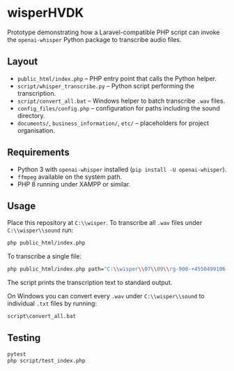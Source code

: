 # wisperHVDK

Prototype demonstrating how a Laravel-compatible PHP script can invoke the
`openai-whisper` Python package to transcribe audio files.

## Layout

- `public_html/index.php` – PHP entry point that calls the Python helper.
- `script/whisper_transcribe.py` – Python script performing the transcription.
- `script/convert_all.bat` – Windows helper to batch transcribe `.wav` files.
- `config_files/config.php` – configuration for paths including the sound directory.
- `documents/`, `business_information/`, `etc/` – placeholders for project
  organisation.

## Requirements

- Python 3 with `openai-whisper` installed (`pip install -U openai-whisper`).
- `ffmpeg` available on the system path.
- PHP 8 running under XAMPP or similar.

## Usage

Place this repository at `C:\\wisper`. To transcribe all `.wav` files under
`C:\\wisper\\sound` run:

```bash
php public_html/index.php
```

To transcribe a single file:

```bash
php public_html/index.php path="C:\\wisper\\07\\09\\rg-900-+4550499106-20250709-131344-1752059605.163788.wav"
```

The script prints the transcription text to standard output.

On Windows you can convert every `.wav` under `C:\\wisper\\sound` to
individual `.txt` files by running:

```bat
script\convert_all.bat
```

## Testing

```bash
pytest
php script/test_index.php
```
